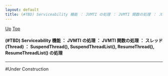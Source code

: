 ```yaml
---
layout: default
title: (#TBD) Serviceability 機能 ： JVMTI の処理 ： JVMTI 関数の処理 ： スレッド (Thread) ： SuspendThread(), SuspendThreadList(), ResumeThread(), ResumeThreadList() の処理  
---
```

[Up](no_DXQUxpU.html) [Top](../index.html)

#### (#TBD) Serviceability 機能 ： JVMTI の処理 ： JVMTI 関数の処理 ： スレッド (Thread) ： SuspendThread(), SuspendThreadList(), ResumeThread(), ResumeThreadList() の処理  

--- 
#Under Construction






